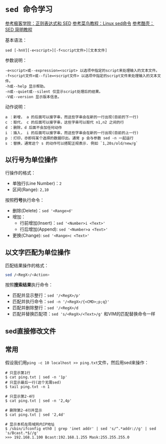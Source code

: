 # `sed 命令学习`

[参考极客学院：正则表达式和 SED](http://wiki.jikexueyuan.com/project/unix/regular-expressions.html)
[参考菜鸟教程：Linux sed命令](http://www.runoob.com/linux/linux-comm-sed.html)
[参考酷壳：SED 简明教程](https://coolshell.cn/articles/9104.html)

基本语法：
```
sed [-hnV][-e<script>][-f<script文件>][文本文件]
```

参数说明：
```
-e<script>或--expression=<script> 以选项中指定的script来处理输入的文本文件。
-f<script文件>或--file=<script文件> 以选项中指定的script文件来处理输入的文本文件。
-h或--help 显示帮助。
-n或--quiet或--silent 仅显示script处理后的结果。
-V或--version 显示版本信息。
```

动作说明：
```
a ：新增， a 的后面可以接字串，而这些字串会在新的一行出现(目前的下一行)
c ：取代， c 的后面可以接字串，这些字串可以取代 n1,n2 之间的行
d ：删除，d 后面不会加任何动作
i ：插入， i 的后面可以接字串，而这些字串会在新的一行出现(目前的上一行)
p ：打印，亦即将某个选择的数据印出。通常 p 会与参数 sed -n 一起运行
s ：替换，通常这个 s 的动作可以搭配正规表示. 例如 `1,20s/old/new/g`
```


## 以行号为单位操作

行操作的格式：
- 单独行(Line Number)：`2`
- 区间(Range): `2,10`

按照**行号**执行命令：
- 删除(Delete)：`sed '<Range>d'`
- 增加：
    - 行前增加(Insert)：`sed '<Number>i <Text>'`
    - 行后增加(Append): `sed '<Number>a <Text>'`
- 更换(Change): `sed '<Range>c <Text>'`


## 以文字匹配为单位操作

匹配结果操作的格式：
```sh
sed /<RegX>/<Action>
```

按照**搜索结果**执行命令：
- 匹配并显示整行：`sed '/<RegX>/p'`
- 匹配并执行命令：`sed -n '/<RegX>/{<CMD>;p;q}'`
- 匹配并删除整行：`sed '/<RegX>/d`
- 匹配并替换匹配项：`sed 's/<RegX>/<Text>/g'` 和VIM的匹配替换命令一样


## sed直接修改文件



## 常用

假设我们用`ping -c 10 localhost >> ping.txt`文件，然后用sed来操作：

```
# 只显示第1行
$ cat ping.txt | sed -n '1p'
# 只显示最后一行(这个无需sed)
$ tail ping.txt -n 1

# 只显示第2-4行
$ cat ping.txt | sed -n '2,4p'

# 删除第2-4行并显示
$ cat ping.txt | sed '2,4d'

# 显示本机在局域网内IP地址
$ /sbin/ifconfig eth0 | grep 'inet addr' | sed 's/^.*addr://g' | sed 's/Bcast.*$//g'
>>> 192.168.1.100 Bcast:192.168.1.255 Mask:255.255.255.0
```
